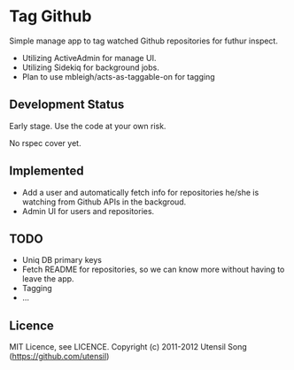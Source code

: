 Tag Github
=================

Simple manage app to tag watched Github repositories for futhur inspect.

* Utilizing ActiveAdmin for manage UI.
* Utilizing Sidekiq for background jobs.
* Plan to use mbleigh/acts-as-taggable-on for tagging

Development Status
-------------------

Early stage. Use the code at your own risk.

No rspec cover yet.

Implemented
-------------

* Add a user and automatically fetch info for repositories he/she is watching from Github APIs in the backgroud.
* Admin UI for users and repositories.

TODO
-----

* Uniq DB primary keys
* Fetch README for repositories, so we can know more without having to leave the app.
* Tagging
* ...

Licence
--------

MIT Licence, see LICENCE.
Copyright (c) 2011-2012 Utensil Song (https://github.com/utensil)
